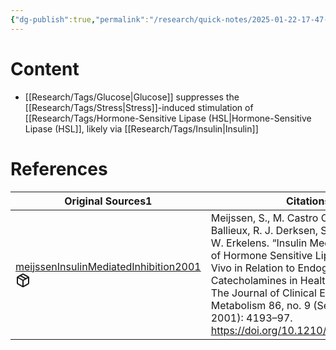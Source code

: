 ```yaml
---
{"dg-publish":true,"permalink":"/research/quick-notes/2025-01-22-17-47-42/","updated":"2025-01-30T17:01:22-05:00"}
---
```


# Content
- [[Research/Tags/Glucose\|Glucose]] suppresses the [[Research/Tags/Stress\|Stress]]-induced stimulation of [[Research/Tags/Hormone-Sensitive Lipase (HSL\|Hormone-Sensitive Lipase (HSL]], likely via [[Research/Tags/Insulin\|Insulin]]
# References
<div><table class="dataview table-view-table"><thead class="table-view-thead"><tr class="table-view-tr-header"><th class="table-view-th"><span>Original Sources</span><span class="dataview small-text">1</span></th><th class="table-view-th"><span>Citations</span></th></tr></thead><tbody class="table-view-tbody"><tr><td><span><a data-tooltip-position="top" aria-label="Research/Evidence Sources/meijssenInsulinMediatedInhibition2001.md" data-href="Research/Evidence Sources/meijssenInsulinMediatedInhibition2001.md" href="Research/Evidence Sources/meijssenInsulinMediatedInhibition2001.md" class="internal-link" target="_blank" rel="noopener nofollow" fileclass-name="Research Links">meijssenInsulinMediatedInhibition2001</a><a class="metadata-menu fileclass-icon"><svg xmlns="http://www.w3.org/2000/svg" width="24" height="24" viewBox="0 0 24 24" fill="none" stroke="currentColor" stroke-width="2" stroke-linecap="round" stroke-linejoin="round" class="svg-icon lucide-package"><path d="m7.5 4.27 9 5.15"></path><path d="M21 8a2 2 0 0 0-1-1.73l-7-4a2 2 0 0 0-2 0l-7 4A2 2 0 0 0 3 8v8a2 2 0 0 0 1 1.73l7 4a2 2 0 0 0 2 0l7-4A2 2 0 0 0 21 16Z"></path><path d="m3.3 7 8.7 5 8.7-5"></path><path d="M12 22V12"></path></svg></a></span></td><td><span>Meijssen, S., M. Castro Cabezas, C. G. M. Ballieux, R. J. Derksen, S. Bilecen, and D. W. Erkelens. “Insulin Mediated Inhibition of Hormone Sensitive Lipase Activity in Vivo in Relation to Endogenous Catecholamines in Healthy Subjects.” The Journal of Clinical Endocrinology &amp; Metabolism 86, no. 9 (September 1, 2001): 4193–97. <a rel="noopener nofollow" class="external-link" href="https://doi.org/10.1210/jcem.86.9.7794" target="_blank">https://doi.org/10.1210/jcem.86.9.7794</a>.</span></td></tr></tbody></table></div>

